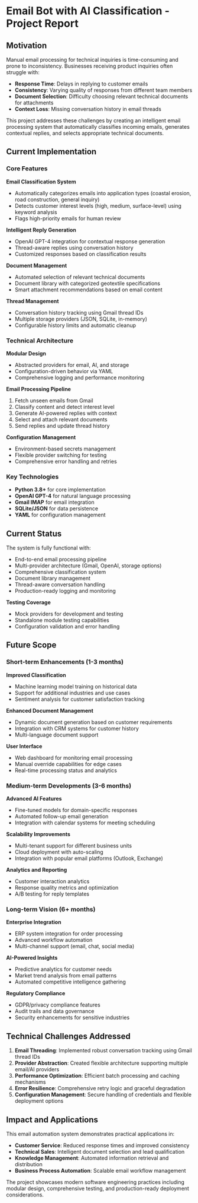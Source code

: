 # Email Bot with AI Classification - Project Report

## Motivation

Manual email processing for technical inquiries is time-consuming and prone to inconsistency. Businesses receiving product inquiries often struggle with:

- **Response Time**: Delays in replying to customer emails
- **Consistency**: Varying quality of responses from different team members
- **Document Selection**: Difficulty choosing relevant technical documents for attachments
- **Context Loss**: Missing conversation history in email threads

This project addresses these challenges by creating an intelligent email processing system that automatically classifies incoming emails, generates contextual replies, and selects appropriate technical documents.

## Current Implementation

### Core Features

**Email Classification System**
- Automatically categorizes emails into application types (coastal erosion, road construction, general inquiry)
- Detects customer interest levels (high, medium, surface-level) using keyword analysis
- Flags high-priority emails for human review

**Intelligent Reply Generation**
- OpenAI GPT-4 integration for contextual response generation
- Thread-aware replies using conversation history
- Customized responses based on classification results

**Document Management**
- Automated selection of relevant technical documents
- Document library with categorized geotextile specifications
- Smart attachment recommendations based on email content

**Thread Management**
- Conversation history tracking using Gmail thread IDs
- Multiple storage providers (JSON, SQLite, in-memory)
- Configurable history limits and automatic cleanup

### Technical Architecture

**Modular Design**
- Abstracted providers for email, AI, and storage
- Configuration-driven behavior via YAML
- Comprehensive logging and performance monitoring

**Email Processing Pipeline**
1. Fetch unseen emails from Gmail
2. Classify content and detect interest level
3. Generate AI-powered replies with context
4. Select and attach relevant documents
5. Send replies and update thread history

**Configuration Management**
- Environment-based secrets management
- Flexible provider switching for testing
- Comprehensive error handling and retries

### Key Technologies
- **Python 3.8+** for core implementation
- **OpenAI GPT-4** for natural language processing
- **Gmail IMAP** for email integration
- **SQLite/JSON** for data persistence
- **YAML** for configuration management

## Current Status

The system is fully functional with:
- End-to-end email processing pipeline
-  Multi-provider architecture (Gmail, OpenAI, storage options)
-  Comprehensive classification system
-  Document library management
-  Thread-aware conversation handling
-  Production-ready logging and monitoring

**Testing Coverage**
- Mock providers for development and testing
- Standalone module testing capabilities
- Configuration validation and error handling

## Future Scope

### Short-term Enhancements (1-3 months)

**Improved Classification**
- Machine learning model training on historical data
- Support for additional industries and use cases
- Sentiment analysis for customer satisfaction tracking

**Enhanced Document Management**
- Dynamic document generation based on customer requirements
- Integration with CRM systems for customer history
- Multi-language document support

**User Interface**
- Web dashboard for monitoring email processing
- Manual override capabilities for edge cases
- Real-time processing status and analytics

### Medium-term Developments (3-6 months)

**Advanced AI Features**
- Fine-tuned models for domain-specific responses
- Automated follow-up email generation
- Integration with calendar systems for meeting scheduling

**Scalability Improvements**
- Multi-tenant support for different business units
- Cloud deployment with auto-scaling
- Integration with popular email platforms (Outlook, Exchange)

**Analytics and Reporting**
- Customer interaction analytics
- Response quality metrics and optimization
- A/B testing for reply templates

### Long-term Vision (6+ months)

**Enterprise Integration**
- ERP system integration for order processing
- Advanced workflow automation
- Multi-channel support (email, chat, social media)

**AI-Powered Insights**
- Predictive analytics for customer needs
- Market trend analysis from email patterns
- Automated competitive intelligence gathering

**Regulatory Compliance**
- GDPR/privacy compliance features
- Audit trails and data governance
- Security enhancements for sensitive industries

## Technical Challenges Addressed

1. **Email Threading**: Implemented robust conversation tracking using Gmail thread IDs
2. **Provider Abstraction**: Created flexible architecture supporting multiple email/AI providers
3. **Performance Optimization**: Efficient batch processing and caching mechanisms
4. **Error Resilience**: Comprehensive retry logic and graceful degradation
5. **Configuration Management**: Secure handling of credentials and flexible deployment options

## Impact and Applications

This email automation system demonstrates practical applications in:
- **Customer Service**: Reduced response times and improved consistency
- **Technical Sales**: Intelligent document selection and lead qualification
- **Knowledge Management**: Automated information retrieval and distribution
- **Business Process Automation**: Scalable email workflow management

The project showcases modern software engineering practices including modular design, comprehensive testing, and production-ready deployment considerations.